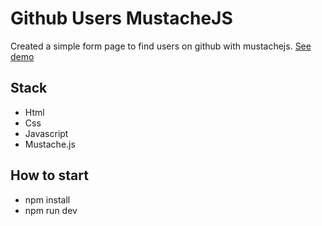 # Github Users MustacheJS

Created a simple form page to find users on github with mustachejs.
[See demo](https://zealous-hopper-3dc31f.netlify.app/)

## Stack

- Html
- Css
- Javascript
- Mustache.js

## How to start

- npm install
- npm run dev
